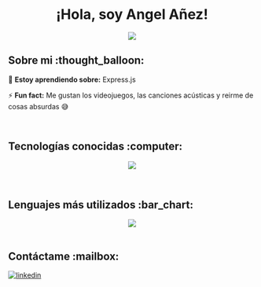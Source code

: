 <h1 align="center">¡Hola, soy Angel Añez!  </h1>
<p align="center">
  <a href="https://github.com/DenverCoder1/readme-typing-svg"><img src="https://readme-typing-svg.herokuapp.com?font=Time+New+Roman&color=%43C8BE25&size=25&center=true&vCenter=true&width=600&height=60&lines=Ingeniero+de+Sistemas;Curioso+por+Naturaleza;Programador+Apasionado"></a>
</p>
<h2>Sobre mi :thought_balloon: </h2>
<!--Intro start-->

<p align="left">

🌱 **Estoy aprendiendo sobre:** Express.js

⚡ **Fun fact:** Me gustan los videojuegos, las canciones acústicas y reirme de cosas absurdas :sweat_smile:
<!--Intro end-->
  </p>
<br>
<h2 >Tecnologías conocidas :computer: </h2>
<!--tech stack icons-->
<p align="center">
  <a href="https://skillicons.dev">
    <img src="https://skillicons.dev/icons?i=html,css,javascript,bootstrap,php,python,bash,git,github,nodejs" />
  </a>
</p>
<br>

<h2>Lenguajes más utilizados :bar_chart: </h2>
<div align="center">
  <img align="center" src="https://github-readme-stats.anuraghazra1.vercel.app/api/top-langs/?username=AngelAnez&theme=dark&hide_border=false&no-bg=true&no-frame=true&langs_count=10"/>
</div>
<br>

<h2>Contáctame :mailbox: </h2>
<div align="left">
  <a href="https://www.linkedin.com/in/angeldavid2001/" target="_blank">
    <img src="https://img.shields.io/badge/LinkedIn-0077B5?style=for-the-badge&logo=linkedin&logoColor=white" alt=linkedin style="margin-bottom: 5px;"/>
  </a>
</div>

